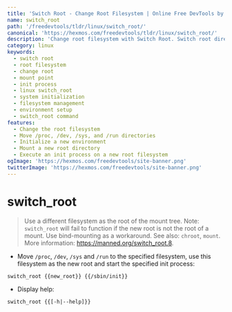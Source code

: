 ```yaml
---
title: 'Switch Root - Change Root Filesystem | Online Free DevTools by Hexmos'
name: switch_root
path: '/freedevtools/tldr/linux/switch_root/'
canonical: 'https://hexmos.com/freedevtools/tldr/linux/switch_root/'
description: 'Change root filesystem with Switch Root. Switch root directory and initialize a new environment. Free online tool, no registration required.'
category: linux
keywords:
  - switch root
  - root filesystem
  - change root
  - mount point
  - init process
  - linux switch_root
  - system initialization
  - filesystem management
  - environment setup
  - switch_root command
features:
  - Change the root filesystem
  - Move /proc, /dev, /sys, and /run directories
  - Initialize a new environment
  - Mount a new root directory
  - Execute an init process on a new root filesystem
ogImage: 'https://hexmos.com/freedevtools/site-banner.png'
twitterImage: 'https://hexmos.com/freedevtools/site-banner.png'
---
```


# switch_root

> Use a different filesystem as the root of the mount tree.
> Note: `switch_root` will fail to function if the new root is not the root of a mount. Use bind-mounting as a workaround.
> See also: `chroot`, `mount`.
> More information: <https://manned.org/switch_root.8>.

- Move `/proc`, `/dev`, `/sys` and `/run` to the specified filesystem, use this filesystem as the new root and start the specified init process:

`switch_root {{new_root}} {{/sbin/init}}`

- Display help:

`switch_root {{[-h|--help]}}`
